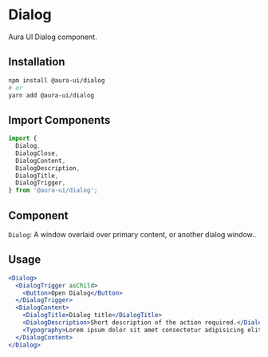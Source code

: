 # Dialog

Aura UI Dialog component.

## Installation

```sh
npm install @aura-ui/dialog
# or
yarn add @aura-ui/dialog
```

## Import Components

```jsx
import {
  Dialog,
  DialogClose,
  DialogContent,
  DialogDescription,
  DialogTitle,
  DialogTrigger,
} from '@aura-ui/dialog';
```

## Component

`Dialog`: A window overlaid over primary content, or another dialog window..

## Usage

```jsx
<Dialog>
  <DialogTrigger asChild>
    <Button>Open Dialog</Button>
  </DialogTrigger>
  <DialogContent>
    <DialogTitle>Dialog title</DialogTitle>
    <DialogDescription>Short description of the action required.</DialogDescription>
    <Typography>Lorem ipsum dolor sit amet consectetur adipisicing elit.</Typography>
  </DialogContent>
</Dialog>
```
